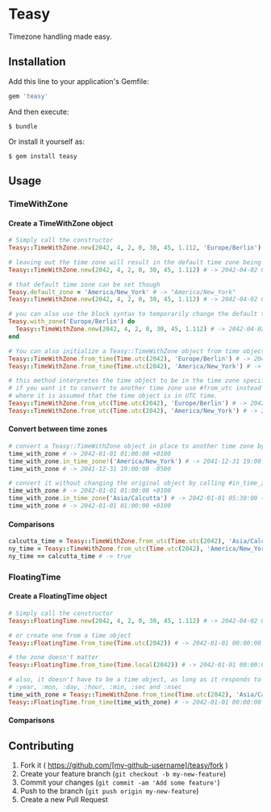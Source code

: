 # Teasy

Timezone handling made easy.

## Installation

Add this line to your application's Gemfile:

```ruby
gem 'teasy'
```

And then execute:

    $ bundle

Or install it yourself as:

    $ gem install teasy

## Usage

### TimeWithZone
#### Create a TimeWithZone object
```ruby
# Simply call the constructor
Teasy::TimeWithZone.new(2042, 4, 2, 0, 30, 45, 1.112, 'Europe/Berlin') # -> 2042-04-02 00:30:45 +0200

# leaving out the time zone will result in the default time zone being used, which by default is UTC
Teasy::TimeWithZone.new(2042, 4, 2, 0, 30, 45, 1.112) # -> 2042-04-02 00:30:45 UTC

# that default time zone can be set though
Teasy.default_zone = 'America/New_York' # -> "America/New_York"
Teasy::TimeWithZone.new(2042, 4, 2, 0, 30, 45, 1.112) # -> 2042-04-02 00:30:45 -0400

# you can also use the block syntax to temporarily change the default time zone
Teasy.with_zone('Europe/Berlin') do
  Teasy::TimeWithZone.new(2042, 4, 2, 0, 30, 45, 1.112) # -> 2042-04-02 00:30:45 +0200
end

# You can also initialize a Teasy::TimeWithZone object from time objects
Teasy::TimeWithZone.from_time(Time.utc(2042), 'Europe/Berlin') # -> 2042-01-01 00:00:00 +0100
Teasy::TimeWithZone.from_time(Time.utc(2042), 'America/New_York') # -> 2042-01-01 00:00:00 -0500

# this method interpretes the time object to be in the time zone specified, 
# if you want it to convert to another time zone use #from_utc instead
# where it is assumed that the time object is in UTC time.
Teasy::TimeWithZone.from_utc(Time.utc(2042), 'Europe/Berlin') # -> 2042-01-01 01:00:00 +0100
Teasy::TimeWithZone.from_utc(Time.utc(2042), 'America/New_York') # -> 2041-12-31 19:00:00 -0500
```

#### Convert between time zones
```ruby
# convert a Teasy::TimeWithZone object in place to another time zone by calling #in_time_zone!
time_with_zone # -> 2042-01-01 01:00:00 +0100
time_with_zone.in_time_zone!('America/New_York') # -> 2041-12-31 19:00:00 -0500
time_with_zone # -> 2041-12-31 19:00:00 -0500

# convert it without changing the original object by calling #in_time_zone
time_with_zone # -> 2042-01-01 01:00:00 +0100
time_with_zone.in_time_zone('Asia/Calcutta') # -> 2042-01-01 05:30:00 +0530
time_with_zone # -> 2042-01-01 01:00:00 +0100
```

#### Comparisons
```ruby
calcutta_time = Teasy::TimeWithZone.from_utc(Time.utc(2042), 'Asia/Calcutta') # -> 2042-01-01 05:30:00 +0530
ny_time = Teasy::TimeWithZone.from_utc(Time.utc(2042), 'America/New_York') # -> 2041-12-31 19:00:00 -0500
ny_time == calcutta_time # -> true
```

### FloatingTime
#### Create a FloatingTime object
```ruby
# Simply call the constructor
Teasy::FloatingTime.new(2042, 4, 2, 0, 30, 45, 1.112) # -> 2042-04-02 00:30:45

# or create one from a time object
Teasy::FloatingTime.from_time(Time.utc(2042)) # -> 2042-01-01 00:00:00

# the zone doesn't matter
Teasy::FloatingTime.from_time(Time.local(2042)) # -> 2042-01-01 00:00:00

# also, it doesn't have to be a time object, as long as it responds to
# :year, :mon, :day, :hour, :min, :sec and :nsec
time_with_zone = Teasy::TimeWithZone.from_time(Time.utc(2042), 'Asia/Calcutta') # -> 2042-01-01 00:00:00 +0530
Teasy::FloatingTime.from_time(time_with_zone) # -> 2042-01-01 00:00:00
```

#### Comparisons

## Contributing

1. Fork it ( https://github.com/[my-github-username]/teasy/fork )
2. Create your feature branch (`git checkout -b my-new-feature`)
3. Commit your changes (`git commit -am 'Add some feature'`)
4. Push to the branch (`git push origin my-new-feature`)
5. Create a new Pull Request

